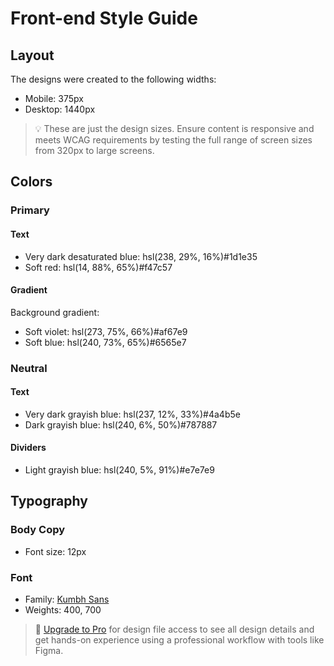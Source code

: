 # Front-end Style Guide

## Layout

The designs were created to the following widths:

- Mobile: 375px
- Desktop: 1440px

> 💡 These are just the design sizes. Ensure content is responsive and meets WCAG requirements by testing the full range of screen sizes from 320px to large screens.

## Colors

### Primary

#### Text

- Very dark desaturated blue: hsl(238, 29%, 16%)#1d1e35
- Soft red: hsl(14, 88%, 65%)#f47c57

#### Gradient

Background gradient:

- Soft violet: hsl(273, 75%, 66%)#af67e9
- Soft blue: hsl(240, 73%, 65%)#6565e7

### Neutral

#### Text

- Very dark grayish blue: hsl(237, 12%, 33%)#4a4b5e
- Dark grayish blue: hsl(240, 6%, 50%)#787887

#### Dividers

- Light grayish blue: hsl(240, 5%, 91%)#e7e7e9

## Typography

### Body Copy

- Font size: 12px

### Font

- Family: [Kumbh Sans](https://fonts.google.com/specimen/Kumbh+Sans)
- Weights: 400, 700

> 💎 [Upgrade to Pro](https://www.frontendmentor.io/pro?ref=style-guide) for design file access to see all design details and get hands-on experience using a professional workflow with tools like Figma.
